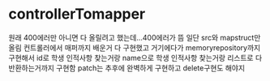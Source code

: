 # controllerTomapper

원래 400에러만 아니면 다 올릴려고 했는데...400에러가 뜸
일단 src와 mapstruct만 올림
컨트롤러에서 매퍼까지 배운거 다 구현했고 거기에다가 memoryrepository까지 구현해서 id로 학생 인적사항 찾는거랑 name으로 학생 인적사항 찾는거랑 리스트로 다 반환하는거까지 구현함
patch는 추후에 완벽하게 구현하고 delete구현도 해야지

